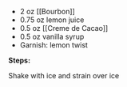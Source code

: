 * 2 oz [[Bourbon]]
* 0.75 oz lemon juice
* 0.5 oz [[Creme de Cacao]]
* 0.5 oz vanilla syrup
* Garnish: lemon twist

**Steps:**

Shake with ice and strain over ice